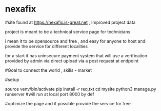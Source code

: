 
# nexafix

#site found at https://nexafix.is-great.net , improved project data

project is meant to be a technical service page for technicians

i mean it to be opensource and free , and easy for anyone to host and provide the service for different localities

for a start it has uninsecure payment system that will use a verification provided by admin via direct upload via a post request at endpoint

#Goal
to connect the world , skills - market

#setup

source venv/bin/activate
pip install -r req.txt
cd mysite 
python3 manage.py runserver #will run at local port 8000 by def

#optimize the page and if possible provide the service for free

